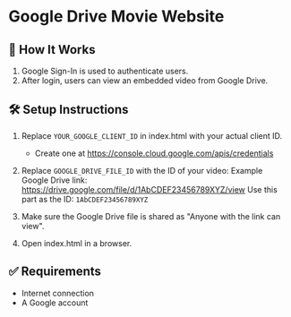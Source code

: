 # Google Drive Movie Website

## 🚀 How It Works

1. Google Sign-In is used to authenticate users.
2. After login, users can view an embedded video from Google Drive.

## 🛠 Setup Instructions

1. Replace `YOUR_GOOGLE_CLIENT_ID` in index.html with your actual client ID.
   - Create one at https://console.cloud.google.com/apis/credentials

2. Replace `GOOGLE_DRIVE_FILE_ID` with the ID of your video:
   Example Google Drive link:
   https://drive.google.com/file/d/1AbCDEF23456789XYZ/view
   Use this part as the ID: `1AbCDEF23456789XYZ`

3. Make sure the Google Drive file is shared as "Anyone with the link can view".

4. Open index.html in a browser.

## ✅ Requirements

- Internet connection
- A Google account
